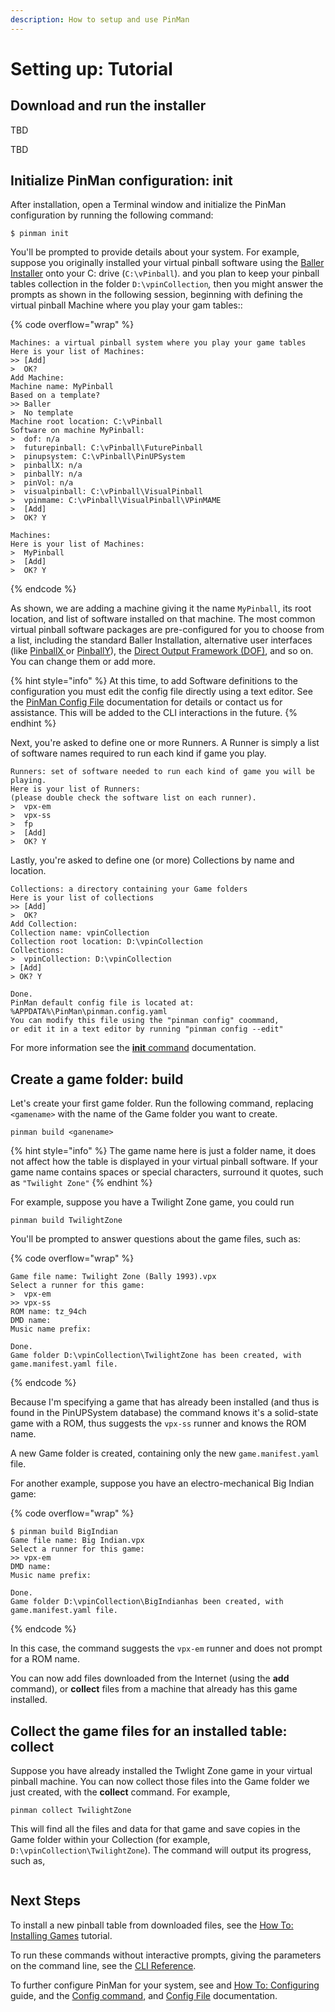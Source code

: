 ```yaml
---
description: How to setup and use PinMan
---
```


# Setting up: Tutorial

## Download and run the installer

TBD

TBD



## Initialize PinMan configuration: init

After installation, open a Terminal window and initialize the PinMan configuration by running the following command:

```
$ pinman init
```

You'll be prompted to provide details about your system. For example, suppose you originally installed your virtual pinball software using the [Baller Installer](https://www.nailbuster.com/wikipinup/doku.php?id=baller\_installer) onto your C: drive (`C:\vPinball`). and you plan to keep your pinball tables collection in the folder `D:\vpinCollection`_,_ then you might answer the prompts as shown in the following session, beginning with defining the virtual pinball Machine where you play your gam tables::

{% code overflow="wrap" %}
```shell-session
Machines: a virtual pinball system where you play your game tables
Here is your list of Machines:
>> [Add]
>  OK?
Add Machine:
Machine name: MyPinball
Based on a template?
>> Baller
>  No template
Machine root location: C:\vPinball
Software on machine MyPinball:
>  dof: n/a
>  futurepinball: C:\vPinball\FuturePinball
>  pinupsystem: C:\vPinball\PinUPSystem
>  pinballX: n/a
>  pinballY: n/a
>  pinVol: n/a
>  visualpinball: C:\vPinball\VisualPinball
>  vpinmame: C:\vPinball\VisualPinball\VPinMAME
>  [Add]
>  OK? Y

Machines:
Here is your list of Machines:
>  MyPinball
>  [Add]
>  OK? Y
```
{% endcode %}

As shown, we are adding a machine giving it the name `MyPinball`, its root location, and list of software installed on that machine. The most common virtual pinball software packages are pre-configured for you to choose from a list, including the standard Baller Installation, alternative user interfaces (like [PinballX ](https://www.pinballx.com/)or [PinballY](http://mjrnet.org/pinscape/PinballY.php)), the [Direct Output Framework (DOF)](http://mjrnet.org/pinscape/dll-updates.html#GranderUnifider), and so on. You can change them or add more.&#x20;

{% hint style="info" %}
At this time, to add Software definitions to the configuration you must edit the config file directly using a text editor. See the [PinMan Config File](../reference/config-file.md) documentation for details or contact us for assistance. This will be added to the CLI interactions in the future.
{% endhint %}

Next, you're asked to define one or more Runners. A Runner is simply a list of software names required to run each kind if game you play.&#x20;

```
Runners: set of software needed to run each kind of game you will be playing.
Here is your list of Runners: 
(please double check the software list on each runner).
>  vpx-em
>  vpx-ss
>  fp
>  [Add]
>  OK? Y
```

Lastly, you're asked to define one (or more) Collections by name and location.

```
Collections: a directory containing your Game folders
Here is your list of collections
>> [Add]
>  OK?
Add Collection:
Collection name: vpinCollection
Collection root location: D:\vpinCollection
Collections:
>  vpinCollection: D:\vpinCollection
> [Add]
> OK? Y

Done.
PinMan default config file is located at: %APPDATA%\PinMan\pinman.config.yaml
You can modify this file using the "pinman config" coommand, 
or edit it in a text editor by running "pinman config --edit"
```

For more information see the [**init** command](../reference/cli-reference/init.md) documentation.

## Create a game folder: build

Let's create your first game folder. Run the following command, replacing `<gamename>` with the name of the Game folder you want to create.

```
pinman build <ganename>
```

{% hint style="info" %}
The game name here is just a folder name, it does not affect how the table is displayed in your virtual pinball software. If your game name contains spaces or special characters, surround it quotes, such as `"Twilight Zone"`
{% endhint %}

For example, suppose you have a Twilight Zone game, you could run

```
pinman build TwilightZone
```

You'll be prompted to answer questions about the game files, such as:

{% code overflow="wrap" %}
```
Game file name: Twilight Zone (Bally 1993).vpx
Select a runner for this game:
>  vpx-em
>> vpx-ss
ROM name: tz_94ch
DMD name:
Music name prefix:

Done.
Game folder D:\vpinCollection\TwilightZone has been created, with game.manifest.yaml file.
```
{% endcode %}

Because I'm specifying a game that has already been installed (and thus is found in the PinUPSystem database) the command knows it's a solid-state game with a ROM, thus suggests the `vpx-ss` runner and knows the ROM name.&#x20;

A new Game folder is created, containing only the new `game.manifest.yaml` file.&#x20;

For another example, suppose you have an electro-mechanical Big Indian game:

{% code overflow="wrap" %}
```
$ pinman build BigIndian
Game file name: Big Indian.vpx
Select a runner for this game:
>> vpx-em
DMD name:
Music name prefix:

Done.
Game folder D:\vpinCollection\BigIndianhas been created, with game.manifest.yaml file.
```
{% endcode %}

In this case, the command suggests the `vpx-em` runner and does not prompt for a ROM name.

You can now add files downloaded from the Internet (using the **add** command), or **collect** files from a machine that already has this game installed.

## Collect the game files for an installed table: collect

Suppose you have already installed the Twlight Zone game in your virtual pinball machine. You can now collect those files into the Game folder we just created, with the **collect** command. For example,

```
pinman collect TwilightZone
```

This will find all the files and data for that game and save copies in the Game folder within your Collection (for example, `D:\vpinCollection\TwilightZone`). The command will output its progress, such as,

```
```

## Next Steps

To install a new pinball table from downloaded files, see the [How To: Installing Games](../how-to/installing-games.md) tutorial.&#x20;

To run these commands without interactive prompts, giving the parameters on the command line, see the [CLI Reference](../reference/cli-reference/).

To further configure PinMan for your system, see and [How To: Configuring](../how-to/configuring.md) guide, and the [Config command](../reference/cli-reference/config.md), and [Config File](../reference/config-file.md) documentation.
